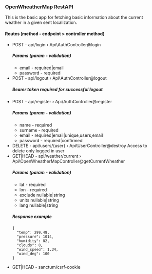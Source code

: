 ### OpenWheatherMap RestAPI

This is the basic app for fetching basic information about the current weather in a given sent localization.

#### Routes (method - endpoint > controller method)
- POST - api/login › Api\AuthController@login
  ##### Params (param - validation)
  * email - required|email
  * password - required
- POST - api/logout › Api\AuthController@logout
  ##### Bearer token required for successful logout
- POST - api/register › Api\AuthController@register
  ##### Params (param - validation)
  * name - required
  * surname - required
  * email - required|email|unique,users,email
  * password - required|confirmed
- DELETE - api/users/{user} › Api\UserController@destroy
  Access to delete only logged in user
- GET|HEAD - api/weather/current › Api\OpenWheatherMapController@getCurrentWheather
  ##### Params (param - validation)
  * lat - required
  * lon - required
  * exclude nullable|string
  * units nullable|string
  * lang nullable|string
  ##### Response example
  ```
  {
    "temp": 299.48,
    "pressure": 1014,
    "humidity": 82,
    "clouds": 0,
    "wind_speed": 1.34,
    "wind_deg": 100
  }
  ```
- GET|HEAD - sanctum/csrf-cookie
  
